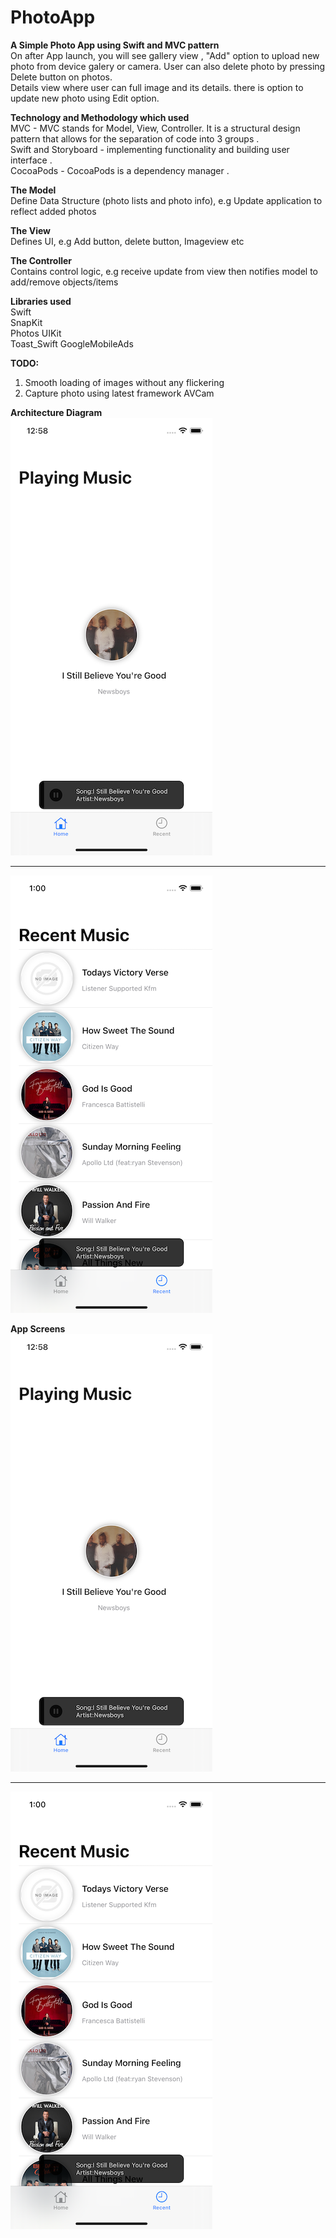 # PhotoApp

**A Simple Photo  App using Swift and MVC pattern**  
On after App launch, you will see gallery view , "Add" option to upload new photo from device galery or camera. User can also delete photo by pressing Delete button on photos.   
Details view where user can full image and its details. there is option to update new photo using Edit option.  

**Technology and Methodology which used**  
MVC - MVC stands for Model, View, Controller. It is a structural design pattern that allows for the separation of code into 3 groups .  
Swift and Storyboard - implementing functionality and building user interface .  
CocoaPods - CocoaPods is a dependency manager .  

**The Model**   
Define Data Structure (photo lists and photo info), e.g Update application to reflect added photos

**The View**  
Defines UI, e.g Add button, delete button, Imageview etc

**The Controller**  
Contains control logic, e.g receive update from view then notifies model to add/remove objects/items

**Libraries used**  
Swift  
SnapKit  
Photos
UIKit  
Toast_Swift
GoogleMobileAds  

**TODO:**  
1. Smooth loading of images without any flickering 
2. Capture photo using latest framework AVCam

**Architecture Diagram**  
![alt text](https://github.com/jprakash2080/MusicPlayer/blob/MusicPlayerMVVM-Main/PlayingSong.png?raw=true "MVCPattern")  

------------
 ![alt text](https://github.com/jprakash2080/MusicPlayer/blob/MusicPlayerMVVM-Main/RecentSongs.png?raw=true "PhotoAppArchitecture")  

**App Screens**  
![alt text](https://github.com/jprakash2080/MusicPlayer/blob/MusicPlayerMVVM-Main/PlayingSong.png?raw=true "GalleryView")  

------------
 ![alt text](https://github.com/jprakash2080/MusicPlayer/blob/MusicPlayerMVVM-Main/RecentSongs.png?raw=true "DetailsView") 
